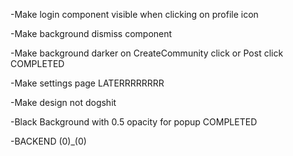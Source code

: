 -Make login component visible when clicking on profile icon

-Make background dismiss component

-Make background darker on CreateCommunity click or Post click COMPLETED

-Make settings page  LATERRRRRRRR

-Make design not dogshit

-Black Background with 0.5 opacity for popup COMPLETED

-BACKEND (0)_(0)